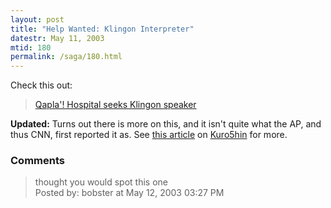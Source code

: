 ```yaml
---
layout: post
title: "Help Wanted: Klingon Interpreter"
datestr: May 11, 2003
mtid: 180
permalink: /saga/180.html
---
```


Check this out:
<blockquote><a href="http://www.cnn.com/2003/US/West/05/10/offbeat.klingon.interpreter/index.html">Qapla'! Hospital seeks Klingon speaker</a></blockquote>

<b>Updated:</b> Turns out there is more on this, and it isn't quite what the AP, and thus CNN, first reported it as.  See <a href="http://www.kuro5hin.org/story/2003/5/11/7032/18347">this article</a> on <a href="http://www.kuro5hin.org/">Kuro5hin</a> for more.

### Comments

<blockquote>
thought you would spot this one
<div class="comment-meta">Posted by: bobster at May 12, 2003 03:27 PM</div> </blockquote>

